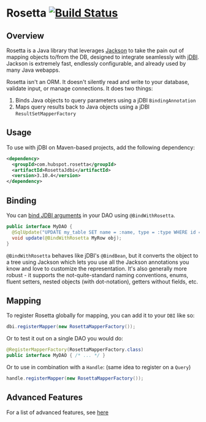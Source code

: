 # Rosetta [![Build Status](https://travis-ci.org/HubSpot/Rosetta.svg?branch=master)](https://travis-ci.org/HubSpot/Rosetta)

## Overview

Rosetta is a Java library that leverages [Jackson](https://github.com/FasterXML/jackson) to take the pain out of mapping objects to/from the DB, designed to integrate seamlessly with [jDBI](https://github.com/jdbi/jdbi). Jackson is extremely fast, endlessly configurable, and already used by many Java webapps. 

Rosetta isn't an ORM. It doesn't silently read and write to your database, validate input, or manage connections. It does two things:

1. Binds Java objects to query parameters using a jDBI `BindingAnnotation`
2. Maps query results back to Java objects using a jDBI `ResultSetMapperFactory`

## Usage

To use with jDBI on Maven-based projects, add the following dependency:

```xml
<dependency>
  <groupId>com.hubspot.rosetta</groupId>
  <artifactId>RosettaJdbi</artifactId>
  <version>3.10.4</version>
</dependency>
```

## Binding

You can [bind JDBI arguments](http://www.jdbi.org/sql_object_api_argument_binding) in your DAO using `@BindWithRosetta`.

```java
public interface MyDAO {
  @SqlUpdate("UPDATE my_table SET name = :name, type = :type WHERE id = :id")
  void update(@BindWithRosetta MyRow obj);
}
```

`@BindWithRosetta` behaves like jDBI's `@BindBean`, but it converts the object to a tree using Jackson which lets
you use all the Jackson annotations you know and love to customize the representation. It's also generally more robust - it supports
the not-quite-standard naming conventions, enums, fluent setters, nested objects (with dot-notation), getters without fields, etc.

## Mapping

To register Rosetta globally for mapping, you can add it to your `DBI` like so:
```java
dbi.registerMapper(new RosettaMapperFactory());
```

Or to test it out on a single DAO you would do:
```java
@RegisterMapperFactory(RosettaMapperFactory.class)
public interface MyDAO { /* ... */ }
```

Or to use in combination with a `Handle`: (same idea to register on a `Query`)
```java
handle.registerMapper(new RosettaMapperFactory());
```

## Advanced Features

For a list of advanced features, see [here](FEATURES.md)
